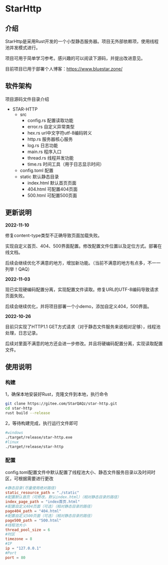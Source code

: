 # StarHttp

## 介绍

StarHttp是采用Rust开发的一个小型静态服务器。项目无外部依赖项，使用线程池并发模式进行。

项目可用于简单学习参考。感兴趣的可以阅读下源码，并提出改进意见。

目前项目已用于部署个人博客：https://www.bluestar.zone/

## 软件架构

项目源码文件目录介绍

- STAR-HTTP
  - src
    - config.rs		配置读取功能
    - error.rs		自定义异常类型
    - hex.rs 		url中文字符utf-8编码转义
    - http.rs 		服务器核心服务
    - log.rs 		日志功能
    - main.rs 		程序入口
    - thread.rs 	线程并发功能
    - time.rs 		时间工具（用于日志显示时间）
  - config.toml 	配置
  - static 默认静态目录
    - index.html 默认首页页面
    - 404.html 可配置404页面
    - 500.html 可配置500页面

## 更新说明

**2022-11-10**

修复content-type类型不正确导致页面加载失败。

实现自定义首页、404、500界面配置。修改配置文件位置以及定位方式。部署在线文档。

后续会继续优化不满意的地方，增加新功能。（当前不满意的地方有点多，不一一列举！QAQ）

**2022-11-03**

现已实现硬编码配置分离，实现配置文件读取。修复URL的UTF-8编码导致请求页面失败。

后续会继续优化，并将项目部署一个小demo，添加自定义404，500界面。

**2022-10-26**

目前只实现了HTTP1.1 GET方式请求（对于静态文件服务来说相对足够），线程池处理，日志记录。

后续对里面不满意的地方还会进一步修改。并且将硬编码配置分离，实现读取配置文件。

## 使用说明

### 构建

1，确保本地安装好Rust，克隆文件到本地，执行命令

```bash
git clone https://gitee.com/StarQAQz/star-http.git
cd star-http
rust build --release
```

2，等待构建完成，执行运行文件即可

```bash
#windows
./target/release/star-http.exe
#linux
./target/release/star-http
```

### 配置

config.toml配置文件中默认配置了线程池大小、静态文件服务目录以及时间时区，可根据需要进行更改

```toml
#静态目录(尽量使用绝对路径)
static_resource_path = "./static"
#配置默认首页（可修改，默认index.html）（相对静态目录的路径）
index_page_path = "index首页.html"
#配置自定义404页面（可选）（相对静态目录的路径）
page404_path = "404.html"
#配置自定义500页面（可选）（相对静态目录的路径）
page500_path = "500.html"
#线程池大小
thread_pool_size = 6
#时区
timezone = 8
#IP
ip = "127.0.0.1"
#Port
port = 80
```
